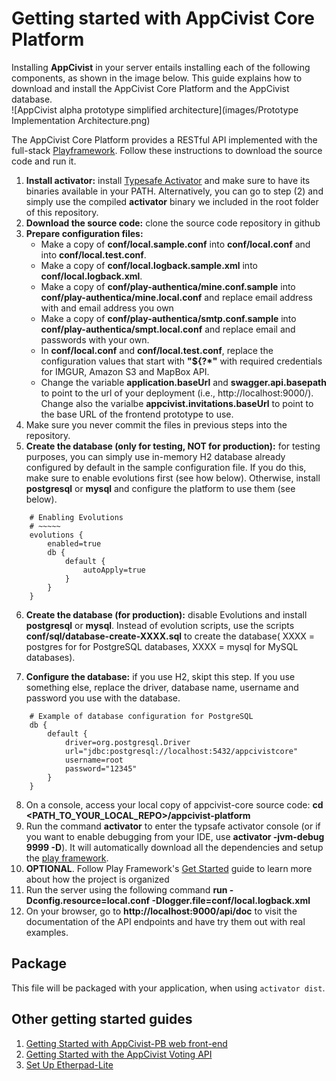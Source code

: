 # Getting started with AppCivist Core Platform

Installing **AppCivist** in your server entails installing each of the following components, as shown in the image below. This guide explains how to download and install the AppCivist Core Platform and the AppCivist database.  
![AppCivist alpha prototype simplified architecture](images/Prototype Implementation Architecture.png)  

The AppCivist Core Platform provides a RESTful API implemented with the full-stack [Playframework][1]. Follow these instructions to download the source code and run it. 

1. **Install activator:** install [Typesafe Activator][3] and make sure to have its binaries available in your PATH. Alternatively, you can go to step (2) and simply use the compiled **activator** binary we included in the root folder of this repository.  
2. **Download the source code:** clone the source code repository in github
3. **Prepare configuration files:** 
    * Make a copy of **conf/local.sample.conf** into **conf/local.conf** and into **conf/local.test.conf**. 
    * Make a copy of **conf/local.logback.sample.xml** into **conf/local.logback.xml**.
    * Make a copy of **conf/play-authentica/mine.conf.sample** into **conf/play-authentica/mine.local.conf** and replace email address with and email address you own 
    * Make a copy of **conf/play-authentica/smtp.conf.sample** into **conf/play-authentica/smpt.local.conf** and replace email and passwords with your own. 
    * In **conf/local.conf** and **conf/local.test.conf**, replace the configuration values that start with **"${?*"** with required credentials for IMGUR, Amazon S3 and MapBox API. 
    * Change the variable **application.baseUrl** and **swagger.api.basepath** to point to the url of your deployment (i.e., http://localhost:9000/). Change also the varialbe **appcivist.invitations.baseUrl** to point to the base URL of the frontend prototype to use. 
4. Make sure you never commit the files in previous steps into the repository.
5. **Create the database (only for testing, NOT for production):** for testing purposes, you can simply use in-memory H2 database already configured by default in the sample configuration file. If you do this, make sure to enable evolutions first (see how below). Otherwise, install **postgresql** or **mysql** and configure  the platform to use them (see below).

```
    # Enabling Evolutions
    # ~~~~~
    evolutions {
        enabled=true
        db {
            default {
                autoApply=true
            }
        }
    }
```

6. **Create the database (for production):** disable Evolutions and install **postgresql** or **mysql**. Instead of evolution scripts, use the scripts **conf/sql/database-create-XXXX.sql** to create the database( XXXX = postgres for for PostgreSQL databases, XXXX = mysql for MySQL databases). 

7. **Configure the database:** if you use H2, skipt this step. If you use something else, replace the driver, database name, username and password you use with the database. 

```
    # Example of database configuration for PostgreSQL 
    db {
        default {
            driver=org.postgresql.Driver 
            url="jdbc:postgresql://localhost:5432/appcivistcore"
            username=root
            password="12345"
        }
    }
```

8. On a console, access your local copy of appcivist-core source code: **cd <PATH_TO_YOUR_LOCAL_REPO>/appcivist-platform**
9. Run the command **activator** to enter the typsafe activator console (or if you want to enable debugging from your IDE, use **activator -jvm-debug 9999 -D**). It will automatically download all the dependencies and setup the [play framework][1].  
10. **OPTIONAL**. Follow Play Framework's [Get Started][2] guide to learn more about how the project is organized
11. Run the server using the following command **run -Dconfig.resource=local.conf -Dlogger.file=conf/local.logback.xml**
12. On your browser, go to **http://localhost:9000/api/doc** to visit the documentation of the API endpoints and have try them out with real examples. 

## Package 

This file will be packaged with your application, when using `activator dist`.

## Other getting started guides
1. [Getting Started with AppCivist-PB web front-end](https://github.com/socialappslab/appcivist-pb-client)
2. [Getting Started with the AppCivist Voting API](https://github.com/socialappslab/appcivist-voting-api)
3. [Set Up Etherpad-Lite](https://github.com/ether/etherpad-lite/wiki#set-up)


[1]: https://www.playframework.com/
[2]: https://www.playframework.com/documentation/2.3.x/Home
[3]: http://typesafe.com/get-started
[4]: https://www.getpostman.com/
